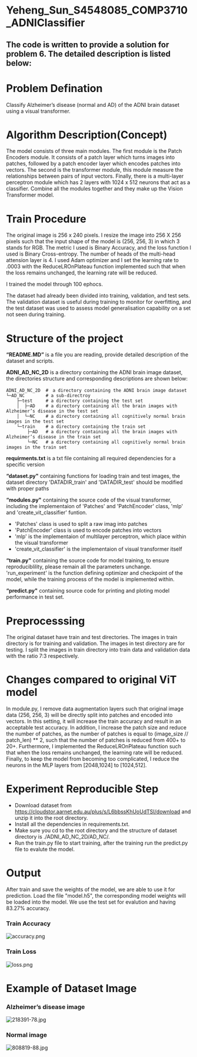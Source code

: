 # Yeheng_Sun_S4548085_COMP3710_ADNIClassifier

## The code is written to provide a solution for problem 6. The detailed description is listed below:

# Problem Defination

Classify Alzheimer’s disease (normal and AD) of the ADNI brain dataset using a visual transformer.

# Algorithm Description(Concept)

The model consists of three main modules. The first module is the Patch Encoders module. It consists of a patch layer which turns images into patches, followed by a patch encoder layer which encodes patches into vectors. The second is the transformer module, this module measure the relationships between pairs of input vectors. Finally, there is a multi-layer perceptron module which has 2 layers with 1024 x 512 neurons that act as a classifier. Combine all the modules together and they make up the Vision Transformer model.

# Train Procedure

The original image is 256 x 240 pixels. I resize the image into 256 X 256 pixels such that the input shape of the model is (256, 256, 3) in which 3 stands for RGB. The metric I used is Binary Accuracy, and the loss function I used is Binary Cross-entropy. The number of heads of the multi-head attension layer is 4. I used Adam optimizer and I set the learning rate to .0003 with the ReduceLROnPlateau function implemented such that when the loss remains unchanged, the learning rate will be reduced.

I trained the model through 100 ephocs.

The dataset had already been divided into training, validation, and test sets. The validation dataset is useful during training to monitor for overfitting, and the test dataset was used to assess model generalisation capability on a set not seen during training.


# Structure of the project

**“README.MD”** is a file you are reading, provide detailed description of the dataset and scripts. 

**ADNI_AD_NC_2D** is a directory containing the ADNI brain image dataset, the directories structure and corresponding descriptions are shown below:

```
ADNI_AD_NC_2D  #　a directory containing the ADNI brain image dataset 
└─AD_NC        # a sub-directroy 
    ├─test     # a directory containing the test set 
    │  ├─AD    # a directory containing all the brain images with Alzheimer’s disease in the test set 
    │  └─NC    # a directory containing all cognitively normal brain images in the test set 
    └─train    # a directory containing the train set 
        ├─AD   # a directory containing all the brain images with Alzheimer’s disease in the train set 
        └─NC   # a directory containing all cognitively normal brain images in the train set 
```

**requirments.txt** is a txt file containing all required dependencies for a specific version

**“dataset.py"** containing functions for loading train and test images, the dataset directory 'DATADIR_train' and 'DATADIR_test' should be modified with proper paths

**“modules.py"** containing the source code of the visual transformer, including the implementaion of 'Patches' and 'PatchEncoder' class, 'mlp' and 'create_vit_classifier' funtion. 

- 'Patches' class is used to split a raw imag into patches
- 'PatchEncoder' class is used to encode patches into vectors
- 'mlp' is the implementaion of multilayer perceptron, which place within the visual transformer
- 'create_vit_classifier' is the implementaion of visual transformer itself

**“train.py"** containing the source code for model training, to ensure reproduciblility, please remain all the parameters unchange. 'run_experiment' is the function defining optimizer and checkpoint of the model, while the training process of the model is implemented within.

**“predict.py"** containing source code for printing and ploting model performance in test set.


# Preprocesssing
The original dataset have train and test directories. The images in train directory is for training and validation. The images in test directory are for testing. I split the images in train directory into train data and validation data with the ratio 7:3 respectively.

# Changes compared to original ViT model
In module.py, I remove data augmentation layers such that original image data (256, 256, 3) will be directly split into patches and encoded into vectors. In this setting, it will increase the train accuracy and result in an acceptable test accuracy. In addition, I increase the patch size and reduce the number of patches, as the number of patches is equal to (image_size // patch_len) ** 2, such that the number of patches is reduced from 400+ to 20+. Furthermore, I implemented the ReduceLROnPlateau function such that when the loss remains unchanged, the learning rate will be reduced. Finally, to keep the model from becoming too complicated, I reduce the neurons in the MLP layers from \[2048,1024\] to \[1024,512\].

# Experiment Reproducible Step
- Download dataset from https://cloudstor.aarnet.edu.au/plus/s/L6bbssKhUoUdTSI/download and unzip it into the root directory.
- Install all the dependencies in requirements.txt.
- Make sure you cd to the root directory and the structure of dataset directory is ./ADNI_AD_NC_2D/AD_NC/.
- Run the train.py file to start training, after the training run the predict.py file to evalute the model.

# Output
After train and save the weights of the model, we are able to use it for prediction. Load the file "model.h5", the corresponding model weights will be loaded into the model. We use the test set for evalution and having 83.27% accuracy.

### Train Accuracy
![accuracy.png](https://i.postimg.cc/T3MqvL7w/accuracy.png)

### Train Loss
![loss.png](https://i.postimg.cc/tC5ZJ1YM/loss.png)


# Example of Dataset Image

### Alzheimer’s disease image
![218391-78.jpg](https://i.postimg.cc/2jLcjkKh/218391-78.jpg)

### Normal image
![808819-88.jpg](https://i.postimg.cc/Gh8CCnk5/808819-88.jpg)